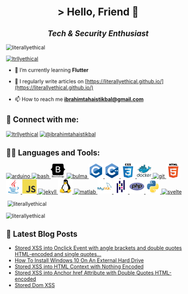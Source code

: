 <h1 align="center">> Hello, Friend 🤖</h1>
<h2 align="center"><i>Tech & Security Enthusiast</i></h2>

<p align="left"> <img src="https://komarev.com/ghpvc/?username=literallyethical&label=Profile%20views&color=0e75b6&style=flat" alt="literallyethical" /> </p>

<p align="left"> <a href="https://twitter.com/ltrllyethical" target="blank"><img src="https://img.shields.io/twitter/follow/ltrllyethical?logo=twitter&style=for-the-badge" alt="ltrllyethical" /></a> </p>

- 🌱 I’m currently learning **Flutter**

- 📝 I regularly write articles on [https://literallyethical.github.io/](https://literallyethical.github.io/)

- 📫 How to reach me **ibrahimtahaistikbal@gmail.com**


<h2 align="left">🔗 Connect with me:</h2>
<p align="left">
<a href="https://twitter.com/ltrllyethical" target="blank"><img align="center" src="https://raw.githubusercontent.com/rahuldkjain/github-profile-readme-generator/master/src/images/icons/Social/twitter.svg" alt="ltrllyethical" height="30" width="40" /></a>
<a href="https://medium.com/@ibrahimtahaistikbal" target="blank"><img align="center" src="https://raw.githubusercontent.com/rahuldkjain/github-profile-readme-generator/master/src/images/icons/Social/medium.svg" alt="@ibrahimtahaistikbal" height="30" width="40" /></a>
</p>

<h2 align="left">👨‍💻 Languages and Tools:</h2>
<p align="left"> <a href="https://www.arduino.cc/" target="_blank" rel="noreferrer"> <img src="https://cdn.worldvectorlogo.com/logos/arduino-1.svg" alt="arduino" width="40" height="40"/> </a> <a href="https://www.gnu.org/software/bash/" target="_blank" rel="noreferrer"> <img src="https://www.vectorlogo.zone/logos/gnu_bash/gnu_bash-icon.svg" alt="bash" width="40" height="40"/> </a> <a href="https://getbootstrap.com" target="_blank" rel="noreferrer"> <img src="https://raw.githubusercontent.com/devicons/devicon/master/icons/bootstrap/bootstrap-plain-wordmark.svg" alt="bootstrap" width="40" height="40"/> </a> <a href="https://bulma.io/" target="_blank" rel="noreferrer"> <img src="https://raw.githubusercontent.com/gilbarbara/logos/804dc257b59e144eaca5bc6ffd16949752c6f789/logos/bulma.svg" alt="bulma" width="40" height="40"/> </a> <a href="https://www.cprogramming.com/" target="_blank" rel="noreferrer"> <img src="https://raw.githubusercontent.com/devicons/devicon/master/icons/c/c-original.svg" alt="c" width="40" height="40"/> </a> <a href="https://www.w3schools.com/cpp/" target="_blank" rel="noreferrer"> <img src="https://raw.githubusercontent.com/devicons/devicon/master/icons/cplusplus/cplusplus-original.svg" alt="cplusplus" width="40" height="40"/> </a> <a href="https://www.w3schools.com/css/" target="_blank" rel="noreferrer"> <img src="https://raw.githubusercontent.com/devicons/devicon/master/icons/css3/css3-original-wordmark.svg" alt="css3" width="40" height="40"/> </a> <a href="https://www.docker.com/" target="_blank" rel="noreferrer"> <img src="https://raw.githubusercontent.com/devicons/devicon/master/icons/docker/docker-original-wordmark.svg" alt="docker" width="40" height="40"/> </a> <a href="https://git-scm.com/" target="_blank" rel="noreferrer"> <img src="https://www.vectorlogo.zone/logos/git-scm/git-scm-icon.svg" alt="git" width="40" height="40"/> </a> <a href="https://www.w3.org/html/" target="_blank" rel="noreferrer"> <img src="https://raw.githubusercontent.com/devicons/devicon/master/icons/html5/html5-original-wordmark.svg" alt="html5" width="40" height="40"/> </a> <a href="https://www.java.com" target="_blank" rel="noreferrer"> <img src="https://raw.githubusercontent.com/devicons/devicon/master/icons/java/java-original.svg" alt="java" width="40" height="40"/> </a> <a href="https://developer.mozilla.org/en-US/docs/Web/JavaScript" target="_blank" rel="noreferrer"> <img src="https://raw.githubusercontent.com/devicons/devicon/master/icons/javascript/javascript-original.svg" alt="javascript" width="40" height="40"/> </a> <a href="https://jekyllrb.com/" target="_blank" rel="noreferrer"> <img src="https://www.vectorlogo.zone/logos/jekyllrb/jekyllrb-icon.svg" alt="jekyll" width="40" height="40"/> </a> <a href="https://www.linux.org/" target="_blank" rel="noreferrer"> <img src="https://raw.githubusercontent.com/devicons/devicon/master/icons/linux/linux-original.svg" alt="linux" width="40" height="40"/> </a> <a href="https://www.mathworks.com/" target="_blank" rel="noreferrer"> <img src="https://upload.wikimedia.org/wikipedia/commons/2/21/Matlab_Logo.png" alt="matlab" width="40" height="40"/> </a> <a href="https://www.mysql.com/" target="_blank" rel="noreferrer"> <img src="https://raw.githubusercontent.com/devicons/devicon/master/icons/mysql/mysql-original-wordmark.svg" alt="mysql" width="40" height="40"/> </a> <a href="https://pandas.pydata.org/" target="_blank" rel="noreferrer"> <img src="https://raw.githubusercontent.com/devicons/devicon/2ae2a900d2f041da66e950e4d48052658d850630/icons/pandas/pandas-original.svg" alt="pandas" width="40" height="40"/> </a> <a href="https://www.php.net" target="_blank" rel="noreferrer"> <img src="https://raw.githubusercontent.com/devicons/devicon/master/icons/php/php-original.svg" alt="php" width="40" height="40"/> </a> <a href="https://www.python.org" target="_blank" rel="noreferrer"> <img src="https://raw.githubusercontent.com/devicons/devicon/master/icons/python/python-original.svg" alt="python" width="40" height="40"/> </a> <a href="https://svelte.dev" target="_blank" rel="noreferrer"> <img src="https://upload.wikimedia.org/wikipedia/commons/1/1b/Svelte_Logo.svg" alt="svelte" width="40" height="40"/> </a> </p>

<p>&nbsp;<img align="center" src="https://github-readme-stats.vercel.app/api?username=literallyethical&show_icons=true&locale=en" alt="literallyethical" /></p>

<p><img align="center" src="https://github-readme-streak-stats.herokuapp.com/?user=literallyethical&" alt="literallyethical" /></p>

##  📖 Latest Blog Posts
<!-- BLOG-POST-LIST:START -->
- [Stored XSS into Onclick Event with angle brackets and double quotes HTML-encoded and single quotes…](https://medium.com/@ibrahimtahaistikbal/stored-xss-into-onclick-event-with-angle-brackets-and-double-quotes-html-encoded-and-single-quotes-8e8bcd51b31a?source=rss-b6724e788f7a------2)
- [How To Install Windows 10 On An External Hard Drive](https://medium.com/@ibrahimtahaistikbal/how-to-install-windows-10-on-an-external-hard-drive-b6468c34eb83?source=rss-b6724e788f7a------2)
- [Stored XSS into HTML Context with Nothing Encoded](https://medium.com/@ibrahimtahaistikbal/stored-xss-into-html-context-with-nothing-encoded-3c54b32f2e0c?source=rss-b6724e788f7a------2)
- [Stored XSS into Anchor href Attribute with Double Quotes HTML-encoded](https://medium.com/@ibrahimtahaistikbal/stored-xss-into-anchor-href-attribute-with-double-quotes-html-encoded-5dbf2deb840d?source=rss-b6724e788f7a------2)
- [Stored Dom XSS](https://medium.com/@ibrahimtahaistikbal/stored-dom-xss-6af4960f1fbc?source=rss-b6724e788f7a------2)
<!-- BLOG-POST-LIST:END -->
